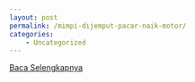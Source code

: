 ```yaml
---
layout: post
permalink: /mimpi-dijemput-pacar-naik-motor/
categories:
    - Uncategorized
---
```


[Baca Selengkapnya](/08)